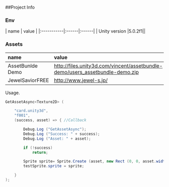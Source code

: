 ##Project Info

### Env
| name | value |
|:-----------|:------|:------|
| Unity version |5.0.2f1||

### Assets
| name | value |
|:------|:------|
|AssetBunlde Demo|http://files.unity3d.com/vincent/assetbundle-demo/users_assetbundle-demo.zip|
|JewelSaviorFREE|http://www.jewel-s.jp/|


Usage.

```csharp
GetAssetAsync<Texture2D> (

	"card.unity3d",
	"f001",
	(success, asset) => { //Callback

		Debug.Log ("GetAssetAsync");
		Debug.Log ("Success: " + success);
		Debug.Log ("Asset: " + asset);

		if (!success)
			return;

		Sprite sprite= Sprite.Create (asset, new Rect (0, 0, asset.width, asset.height), Vector2.zero, 1.0f);
		testSprite.sprite = sprite;

	}
);
```

